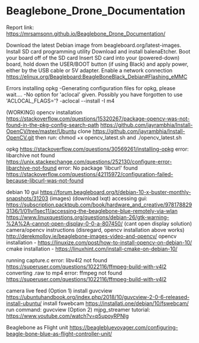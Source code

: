 # Beaglebone_Drone_Documentation

Report link: https://mrsamsonn.github.io/Beaglebone_Drone_Documentation/

Download the latest Debian image from beagleboard.org/latest-images.
Install SD card programming utility Download and install balenaEtcher.
Boot your board off of the SD card Insert SD card into your (powered-down) board, hold down the USER/BOOT button (if using Black) and apply power, either by the USB cable or 5V adapter.
Enable a network connection
https://elinux.org/Beagleboard:BeagleBoneBlack_Debian#Flashing_eMMC

Errors installing opkg
-Generating configuration files for opkg, please wait....
-No option for 'aclocal' given. Possibly you have forgotten to use 'ACLOCAL_FLAGS='?
-aclocal --install -I m4


(WORKING) opencv installation
https://stackoverflow.com/questions/15320267/package-opencv-was-not-found-in-the-pkg-config-search-path
https://github.com/jayrambhia/Install-OpenCV/tree/master/Ubuntu
clone https://github.com/jayrambhia/Install-OpenCV.git
then run: chmod +x opencv_latest.sh and ./opencv_latest.sh
	
opkg
https://stackoverflow.com/questions/30569261/installing-opkg
error: libarchive not found
https://unix.stackexchange.com/questions/252130/configure-error-libarchive-not-found
error: No package 'libcurl' found
https://stackoverflow.com/questions/42115972/configuration-failed-because-libcurl-was-not-found






debian 10 gui
https://forum.beagleboard.org/t/debian-10-x-buster-monthly-snapshots/31203 (images) (download lxqt)
accessing gui: https://subscription.packtpub.com/book/hardware_and_creative/9781788293136/1/01lvl1sec11/accessing-the-beaglebone-blue-remotely-via-wlan
https://www.linuxquestions.org/questions/debian-26/gtk-warning-%2A%2A-cannot-open-display-0-0-a-807450/ (cant open display solution)
camera/opencv instructions (disregard, opencv installation above works) http://derekmolloy.ie/beaglebone-images-video-and-opencv/
opencv installation - https://linuxize.com/post/how-to-install-opencv-on-debian-10/
cmake installation - https://linuxhint.com/install-cmake-on-debian-10/




running capture.c
error: libv4l2 not found
https://superuser.com/questions/1022116/ffmpeg-build-with-v4l2
converting .raw to mp4
error: ffmpeg not found
https://superuser.com/questions/1022116/ffmpeg-build-with-v4l2





camera live feed
(Option 1) install guvcview
https://ubuntuhandbook.org/index.php/2018/10/guvcview-2-0-6-released-install-ubuntu/
install fswebcam
https://installati.one/debian/10/fswebcam/
run command: guvcview
(Option 2) mjpg_streamer
tutorial: https://www.youtube.com/watch?v=p5upoyRPNIg

Beaglebone as Flight unit
	https://beaglebluevoyager.com/configuring-beagle-bone-blue-as-flight-controller-unit/



